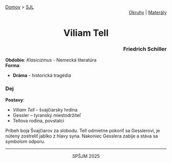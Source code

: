 <div align="center">
    <div align="left">
        <a href="/README.md">Domov</a>
        >
        <a href="../SLOVENCINA.md">SJL</a>
    </div>
    <div align="right">
        <a href="../ustne-okruhy.org.md">Okruhy</a>
        |
        <a href="https://drive.google.com/drive/u/1/folders/1hWhZNvgWC-8cb7jK5zRorX9WfCzyq_WF">Materály</a>
    </div>
<h1> Viliam Tell</h1>
    <div align="right">
        <h3>Friedrich Schiller</h3>
    </div>
</div>

__Obdobie__: _Klasicizmus_ - Nemecká literatúra  
__Forma__:  
- **Dráma** - historická tragédia

### Dej
__Postavy__:  
- *Viliam Tell* – švajčiarsky hrdina  
- Gessler – tyranský miestodržiteľ  
- Tellova rodina, povstalci

Príbeh boja Švajčiarov za slobodu. Tell odmietne pokoriť sa Gesslerovi, je nútený zostreliť jablko z hlavy syna. Nakoniec Gesslera zabije a stáva sa symbolom odporu.

---
<div align="center">
    <p>SPŠJM 2025</p>
</div>
